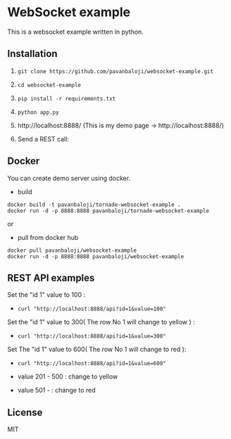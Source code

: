 # WebSocket example

This is a websocket example written in python.

## Installation

1. `git clone https://github.com/pavanbaloji/websocket-example.git`

2. `cd websocket-example`

3. `pip install -r requirements.txt`

4. `python app.py`

5. http://localhost:8888/
(This is my demo page -> http://localhost:8888/)

6. Send a REST call:

## Docker

You can create demo server using docker.

* build

```
docker build -t pavanbaloji/tornade-websocket-example .
docker run -d -p 8888:8888 pavanbaloji/tornade-websocket-example
```

or

* pull from docker hub

```
docker pull pavanbaloji/websocket-example
docker run -d -p 8888:8888 pavanbaloji/websocket-example
```

## REST API examples

Set the "id 1" value to 100 :
- `curl "http://localhost:8888/api?id=1&value=100"`

Set the "id 1" value to 300( The row No 1 will change to yellow ) :
- `curl "http://localhost:8888/api?id=1&value=300"`

Set The "id 1" value to 600( The row No 1 will change to red ):
- `curl "http://localhost:8888/api?id=1&value=600"`

- value 201 - 500 : change to yellow
- value 501 - : change to red

## License

MIT
